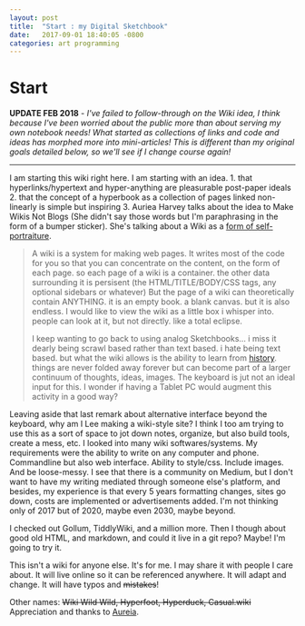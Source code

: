 ```yaml
---
layout: post
title:  "Start : my Digital Sketchbook"
date:   2017-09-01 18:40:05 -0800
categories: art programming
---
```


# Start

**UPDATE FEB 2018** - *I've failed to follow-through on the Wiki idea, I think because I've been worried about *the public* more than about serving my own notebook needs! What started as collections of links and code and ideas has morphed more into mini-articles! This is different than my original goals detailed below, so we'll see if I change course again!* 

---

I am starting this wiki right here. I am starting with an idea. 1. that hyperlinks/hypertext and hyper-anything are pleasurable post-paper ideals 2. that the concept of a hyperbook as a collection of pages linked non-linearly is simple but inspiring  3. Auriea Harvey talks about the idea to Make Wikis Not Blogs (She didn't say those words but I'm paraphrasing in the form of a bumper sticker). She's talking about a Wiki as a [form of self-portraiture](http://auriea.org/index.pl/WhatIsAWiki).

> A wiki is a system for making web pages. It writes most of the code for you so that you can concentrate on the content, on the form of each page. so each page of a wiki is a container. the other data surrounding it is persisent (the HTML/TITLE/BODY/CSS tags, any optional sidebars or whatever) But the page of a wiki can theoretically contain ANYTHING.  it is an empty book. a blank canvas.  but it is also endless. I would like to view the wiki as a little box i whisper into. people can look at it, but not directly. like a total eclipse.
>
> I keep wanting to go back to using analog Sketchbooks... i miss it dearly being scrawl based rather than text based. i hate being text based. but what the wiki allows is the ability to learn from [history](http://auriea.org/index.pl/history). things are never folded away forever but can become part of a larger continuum of thoughts, ideas, images. The keyboard is jut not an ideal input for this. I wonder if having a Tablet PC would augment this activity in a good way?

Leaving aside that last remark about alternative interface beyond the keyboard, why am I Lee making a wiki-style site? I think I too am trying to use this as a sort of space to jot down notes, organize, but also build tools, create a mess, etc. I looked into many wiki softwares/systems. My requirements were the ability to write on any computer and phone. Commandline but also web interface. Ability to style/css. Include images. And be loose-messy. I see that there is a community on Medium, but I don't want to have my writing mediated through someone else's platform, and besides, my experience is that every 5 years formatting changes, sites go down, costs are implemented or advertisements added. I'm not thinking only of 2017 but of 2020, maybe even 2030, maybe beyond.

I checked out Gollum, TiddlyWiki, and a million more. Then I though about good old HTML, and markdown, and could it live in a git repo? Maybe! I'm going to try it.

This isn't a wiki for anyone else. It's for me. I may share it with people I care about. It will live online so it can be referenced anywhere. It will adapt and change. It will have typos and ~~mistakes~~!

Other names: ~~Wiki Wild Wild, Hyperfoot, Hyperduck, Casual.wiki~~
Appreciation and thanks to [Aureia](http://auriea.org/).
